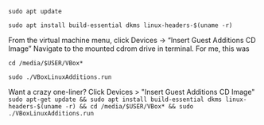 `sudo apt update`

`sudo apt install build-essential dkms linux-headers-$(uname -r)`

From the virtual machine menu, click Devices -> “Insert Guest Additions CD Image” 
Navigate to the mounted cdrom drive in terminal.
For me, this was 

`cd /media/$USER/VBox*`

`sudo ./VBoxLinuxAdditions.run`

Want a crazy one-liner?
Click Devices > "Insert Guest Additions CD Image"
`sudo apt-get update && sudo apt install build-essential dkms linux-headers-$(uname -r) && cd /media/$USER/VBox* && sudo ./VBoxLinuxAdditions.run`
